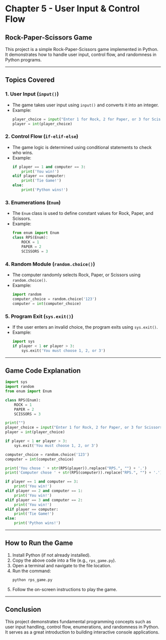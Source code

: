 # Chapter 5 - User Input & Control Flow

## Rock-Paper-Scissors Game

This project is a simple Rock-Paper-Scissors game implemented in Python. It demonstrates how to handle user input, control flow, and randomness in Python programs.

---

## Topics Covered

### 1. **User Input (`input()`)**

- The game takes user input using `input()` and converts it into an integer.
- Example:
  ```python
  player_choice = input("Enter 1 for Rock, 2 for Paper, or 3 for Scissors: ")
  player = int(player_choice)
  ```

### 2. **Control Flow (`if-elif-else`)**

- The game logic is determined using conditional statements to check who wins.
- Example:
  ```python
  if player == 1 and computer == 3:
      print('You win!')
  elif player == computer:
      print('Tie Game!')
  else:
      print('Python wins!')
  ```

### 3. **Enumerations (`Enum`)**

- The `Enum` class is used to define constant values for Rock, Paper, and Scissors.
- Example:
  ```python
  from enum import Enum
  class RPS(Enum):
      ROCK = 1
      PAPER = 2
      SCISSORS = 3
  ```

### 4. **Random Module (`random.choice()`)**

- The computer randomly selects Rock, Paper, or Scissors using `random.choice()`.
- Example:
  ```python
  import random
  computer_choice = random.choice('123')
  computer = int(computer_choice)
  ```

### 5. **Program Exit (`sys.exit()`)**

- If the user enters an invalid choice, the program exits using `sys.exit()`.
- Example:
  ```python
  import sys
  if player < 1 or player > 3:
      sys.exit('You must choose 1, 2, or 3')
  ```

---

## Game Code Explanation

```python
import sys
import random
from enum import Enum

class RPS(Enum):
    ROCK = 1
    PAPER = 2
    SCISSORS = 3

print("")
player_choice = input("Enter 1 for Rock, 2 for Paper, or 3 for Scissors: ")
player = int(player_choice)

if player < 1 or player > 3:
    sys.exit('You must choose 1, 2, or 3')

computer_choice = random.choice('123')
computer = int(computer_choice)

print('You chose ' + str(RPS(player)).replace("RPS.", "") + '.')
print('Computer chose ' + str(RPS(computer)).replace("RPS.", "") + '.')

if player == 1 and computer == 3:
    print('You win!')
elif player == 2 and computer == 1:
    print('You win!')
elif player == 3 and computer == 2:
    print('You win!')
elif player == computer:
    print('Tie Game!')
else:
    print('Python wins!')
```

---

## How to Run the Game

1. Install Python (if not already installed).
2. Copy the above code into a file (e.g., `rps_game.py`).
3. Open a terminal and navigate to the file location.
4. Run the command:
   ```bash
   python rps_game.py
   ```
5. Follow the on-screen instructions to play the game.

---

## Conclusion

This project demonstrates fundamental programming concepts such as user input handling, control flow, enumerations, and randomness in Python. It serves as a great introduction to building interactive console applications.
